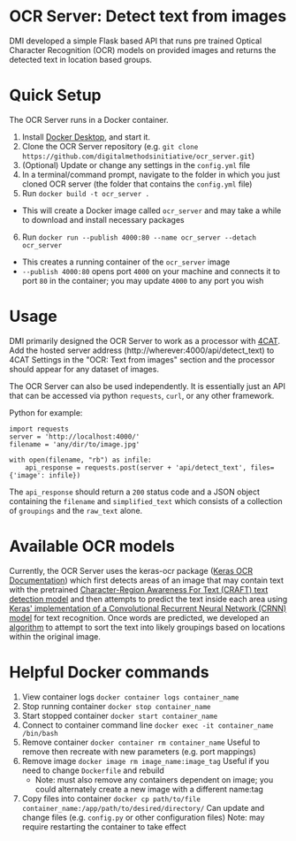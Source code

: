 # OCR Server: Detect text from images

DMI developed a simple Flask based API that runs pre trained Optical Character
Recognition (OCR) models on provided images and returns the detected text  in
location based groups.

# Quick Setup

The OCR Server runs in a Docker container.

1. Install [Docker Desktop](https://www.docker.com/products/docker-desktop), and start it.
2. Clone the OCR Server repository (e.g. `git clone https://github.com/digitalmethodsinitiative/ocr_server.git`)
3. (Optional) Update or change any settings in the `config.yml` file
4. In a terminal/command prompt, navigate to the folder in which you just cloned OCR server (the folder that contains the `config.yml` file)
5. Run `docker build -t ocr_server .`
 - This will create a Docker image called `ocr_server` and may take a while to download and install necessary packages
6. Run `docker run --publish 4000:80 --name ocr_server --detach ocr_server`
 - This creates a running container of the `ocr_server` image
 - `--publish 4000:80` opens port `4000` on your machine and connects it to port `80` in the container; you may update `4000` to any port you wish

# Usage

DMI primarily designed the OCR Server to work as a processor with [4CAT](https://github.com/digitalmethodsinitiative/4cat).
Add the hosted server address (http://wherever:4000/api/detect_text) to 4CAT Settings
in the "OCR: Text from images" section and the processor should appear for any
dataset of images.

The OCR Server can also be used independently. It is essentially just an API
that can be accessed via python `requests`, `curl`, or any other framework.

Python for example:
```
import requests
server = 'http://localhost:4000/'
filename = 'any/dir/to/image.jpg'

with open(filename, "rb") as infile:
    api_response = requests.post(server + 'api/detect_text', files={'image': infile})
```

The `api_response` should return a `200` status code and a JSON object containing
the `filename` and `simplified_text` which consists of a collection
of `groupings` and the `raw_text` alone.

# Available OCR models

Currently, the OCR Server uses the keras-ocr package ([Keras OCR Documentation]( https://keras-ocr.readthedocs.io/en/latest/))
which first detects areas of an image that may contain text with the pretrained
[Character-Region Awareness For Text (CRAFT) text detection model](https://github.com/clovaai/CRAFT-pytorch)
and then attempts to predict the text inside each area using [Keras' implementation of a Convolutional Recurrent Neural
Network (CRNN) model](https://github.com/kurapan/CRNN) for text recognition. Once words are predicted, we developed an
[algorithm](https://github.com/digitalmethodsinitiative/ocr_server/blob/3682fdd97fbcf6c00f8523e19c4b13f4601077ec/ocr_detection/image_handler.py#L88)
to attempt to sort the text into likely groupings based on locations within the original image.

# Helpful Docker commands
 1. View container logs
  `docker container logs container_name`
 2. Stop running container
 `docker stop container_name`
 3. Start stopped container
 `docker start container_name`
 4. Connect to container command line
 `docker exec -it container_name /bin/bash`
 5. Remove container
 `docker container rm container_name`
 Useful to remove then recreate with new parameters (e.g. port mappings)
 6. Remove image
 `docker image rm image_name:image_tag`
 Useful if you need to change `Dockerfile` and rebuild
     - Note: must also remove any containers dependent on image; you could alternately create a new image with a different name:tag
 7. Copy files into container
 `docker cp path/to/file container_name:/app/path/to/desired/directory/`
 Can update and change files (e.g. `config.py` or other configuration files)
 Note: may require restarting the container to take effect
